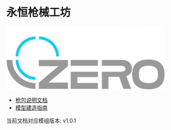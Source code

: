 # 永恒枪械工坊

![Icon](./icon.png)

 - [枪包说明文档](./gunpack/before_start/)
 - [模型建造指南](./model_guide)

当前文档对应模组版本: v1.0.1
